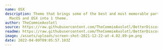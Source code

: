 ```yaml
---
name: OSX
description: Theme that brings some of the best and most memorable parts of
  MacOS and OSX into 1 theme.
author: TheCommieAxolotl
source: https://raw.githubusercontent.com/TheCommieAxolotl/BetterDiscord-Stuff/main/OSX/
readme: https://raw.githubusercontent.com/TheCommieAxolotl/BetterDiscord-Stuff/main/OSX/README.md
image: /assets/uploads/screen-shot-2021-12-22-at-4.02.09-pm.png
date: 2022-04-09T09:05:57.103Z
---
```

